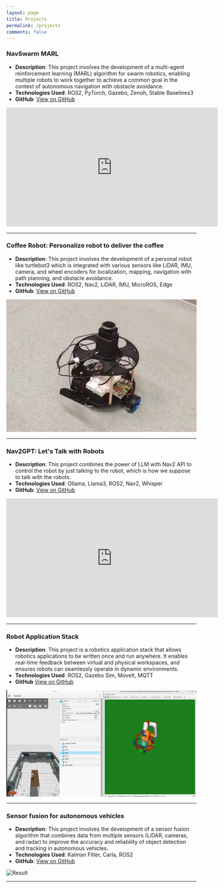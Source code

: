 ```yaml
---
layout: page
title: Projects
permalink: /projects
comments: false
---
```


### NavSwarm MARL
- **Description**: This project involves the development of a multi-agent reinforcement learning (MARL) algorithm for swarm robotics, enabling multiple robots to work together to achieve a common goal in the context of autonomous navigation with obstacle avoidance.
- **Technologies Used**: ROS2, PyTorch, Gazebo, Zenoh, Stable Baselines3
- **GitHub**: [View on GitHub](https://github.com/sachinkum0009/NavSwarmMARL)

<div style="text-align: center;">
    <iframe width="560" height="315" src="https://www.youtube.com/embed/3Y5rQbk93xQ" frameborder="0" allow="accelerometer; autoplay; clipboard-write; encrypted-media; gyroscope; picture-in-picture" allowfullscreen></iframe>
</div>

---

### Coffee Robot: Personalize robot to deliver the coffee
- **Description**: This project involves the development of a personal robot like turtlebot3 which is integrated with various sensors like LiDAR, IMU, camera, and wheel encoders for localization, mapping, navigation with path planning, and obstacle avoidance.
- **Technologies Used**: ROS2, Nav2, LiDAR, IMU, MicroROS, Edge
- **GitHub**: [View on GitHub](https://github.com/sachinkum0009/Coffee-Robot)

![Coffee Robot](assets/images/cofee_robot.jpeg)

---

### Nav2GPT: Let's Talk with Robots
- **Description**: This project combines the power of LLM with Nav2 API to control the robot by just talking to the robot, which is how we suppose to talk with the robots.
- **Technologies Used**: Ollama, Llama3, ROS2, Nav2, Whisper
- **GitHub**: [View on GitHub](https://github.com/sachinkum0009/nav2gpt)

<div style="text-align: center;">
    <iframe width="560" height="315" src="https://www.youtube.com/embed/pVA29g5DmVY" frameborder="0" allow="accelerometer; autoplay; clipboard-write; encrypted-media; gyroscope; picture-in-picture" allowfullscreen></iframe>
</div>

---


### Robot Application Stack
- **Description**: This project is a robotics application stack that allows robotics applications to be written once and run anywhere. It enables real-time feedback between virtual and physical workspaces, and ensures robots can seamlessly operate in dynamic environments.
- **Technologies Used**: ROS2, Gazebo Sim, MoveIt, MQTT
- **GitHub** [View on GitHub](https://github.com/ras-ros2/ras_docker)

![Robot Application Stack](assets/images/ras_gazebo_rviz.png)

---

### Sensor fusion for autonomous vehicles
- **Description**: This project involves the development of a sensor fusion algorithm that combines data from multiple sensors (LiDAR, cameras, and radar) to improve the accuracy and reliability of object detection and tracking in autonomous vehicles.
- **Technologies Used**: Kalman Filter, Carla, ROS2
- **GitHub**: [View on GitHub](https://github.com/sachinkum0009/carla-multi-sensor-fusion)

![Result](assets/images/sensor_fusion.gif)

---
